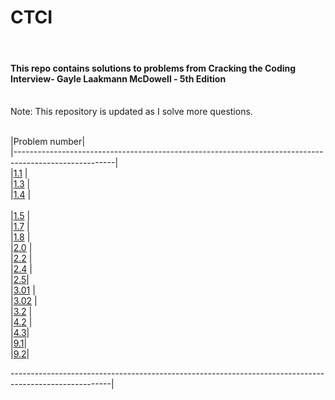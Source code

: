 <h1>CTCI</h1> <br>

<h4>This repo contains solutions to problems from Cracking the Coding Interview- Gayle Laakmann McDowell - 5th Edition</h4>
<br>
Note: This repository is updated as I solve more questions.<br>
<br>

|Problem number|<br>
|-------------------------------------------------------------------------------------------------------|<br>
|[1.1](https://github.com/svishrut93/CTCI/blob/master/UniqueCharacters.java)                           |<br>
|[1.3](https://github.com/svishrut93/CTCI/blob/master/Anagram.java)                                    |<br>
|[1.4](https://github.com/svishrut93/CTCI/blob/master/ReplaceSpace.java)                               |<br>  
|[1.5](https://github.com/svishrut93/CTCI/blob/master/StringCompression.java)                          |<br>
|[1.7](https://github.com/svishrut93/CTCI/blob/master/ChangeToZeros.java)                              |<br>
|[1.8](https://github.com/svishrut93/CTCI/blob/master/StringRotation.java)                             |<br>
|[2.0](https://github.com/svishrut93/CTCI/tree/master/Classic%20Linked%20List%20Implementation)        |<br>
|[2.2](https://github.com/svishrut93/CTCI/tree/master/Kth%20to%20last%20element%20of%20Linked%20List)  |<br>
|[2.4](https://github.com/svishrut93/CTCI/tree/master/Partition%20Linked%20List%20around%20value)      |<br>
|[2.5](https://github.com/svishrut93/CTCI/tree/master/Addition%20of%20numbers%20using%20Linked%20Lists)|<br>
|[3.01](https://github.com/svishrut93/CTCI/tree/master/Stack%20Implementation)                        |<br>
|[3.02](https://github.com/svishrut93/CTCI/tree/master/Stack%20Implementation%20-Linked%20List)       |<br>
|[3.2](https://github.com/svishrut93/CTCI/tree/master/Min%20operation%20on%20stack%20in%20O-1)         |<br>
|[4.2](https://github.com/svishrut93/CTCI/tree/master/Check%20if%20path%20exists%20between%20two%20nodes%20in%20a%20graph)         |<br>
|[4.3](https://github.com/svishrut93/CTCI/tree/master/Create%20a%20BST%20from%20an%20array)|<br>
|[9.1](https://github.com/svishrut93/CTCI/blob/master/StepCount.java)|<br>
|[9.2](https://github.com/svishrut93/CTCI/blob/master/Possible%20paths%20from%200-0%20to%20X-Y/RobotDynamicProgramming.java)|<br>

-------------------------------------------------------------------------------------------------------|<br>
